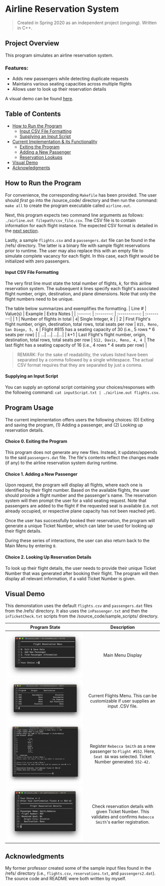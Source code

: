# Airline Reservation System
> Created in Spring 2020 as an independent project (ongoing). Written in C++.


## Project Overview
This program simulates an airline reservation system. 

### Features:
- Adds new passengers while detecting duplicate requests
- Maintains various seating capacities across multiple flights
- Allows user to look up their reservation details

A visual demo can be found [here](https://github.com/jschhie/airline-reserv/#visual-demo).


## Table of Contents
* [How to Run the Program](https://github.com/jschhie/airline-reserv/#how-to-run-the-program)
  * [Input CSV File Formatting](https://github.com/jschhie/airline-reserv/#input-csv-file-formatting)
  * [Supplying an Input Script](https://github.com/jschhie/airline-reserv/#supplying-an-input-script)
* [Current Implementation & its Functionality](https://github.com/jschhie/airline-reserv/#program-usage)
  * [Exiting the Program](https://github.com/jschhie/airline-reserv/#choice-0-exiting-the-program)
  * [Adding a New Passenger](https://github.com/jschhie/airline-reserv/#choice-1-adding-a-new-passenger)
  * [Reservation Lookups](https://github.com/jschhie/airline-reserv/#choice-2-looking-up-reservation-details)
* [Visual Demo](https://github.com/jschhie/airline-reserv/#visual-demo)
* [Acknowledgments](https://github.com/jschhie/airline-reserv/#acknowledgments)


## How to Run the Program  
For convenience, the corresponding ```Makefile``` has been provided. The user should *first* go into the /source_code/ directory and then run the command: ```make all``` to create the program executable called ```airline.out```.

Next, this program expects two command line arguments as follows: ```./airline.out filepath/csv_file.csv```. The CSV file is to contain information for each flight instance. The expected CSV format is detailed in the [next section](https://github.com/jschhie/airline-reserv/#input-csv-file-formatting).

Lastly, a sample ```flights.csv``` and a ```passengers.dat``` file can be found in the /refs/ directory. The latter is a binary file with sample flight reservations prior to runtime. The user may also replace this with an empty file to simulate complete vacancy for each flight. In this case, each flight would be initialized with zero passengers. 


#### Input CSV File Formatting
The very first line must state the total number of flights, *k*, for this airline reservation system. The subsequent *k* lines specify each flight's associated flight number, origin, destination, and plane dimensions. Note that only the flight numbers need to be unique. 

The table below summarizes and exemplifies the formatting.
| Line # | Value(s) | Example | Extra Notes |
| :------: | :--------: | :-----------: | :--------:|
| 1 | Number of flights in total |  ```4```| Single Integer, *k* |
| 2 | First Flight's flight number, origin, destination, total rows, total seats per row | ```815, Reno, San Diego, 5, 6``` | Flight #815 has a seating capacity of 30 (i.e., 5 rows * 6 seats per row) |
| ...| ...| ...|...|
| *k*+1 | Last Flight's flight number, origin, destination, total rows, total seats per row | ```512, Davis, Reno, 4, 4 ```| The last flight has a seating capacity of 16 (i.e., 4 rows * 4 seats per row) | 

> REMARK: For the sake of readability, the values listed have been separated by a comma followed by a single whitespace. The actual CSV format requires that they are separated by just a comma. 


#### Supplying an Input Script
You can supply an optional script containing your choices/responses with the following command: ```cat inputScript.txt | ./airline.out flights.csv```.


## Program Usage
The current implementation offers users the following choices: (0) Exiting and saving the program, (1) Adding a passenger, and (2) Looking up reservation details. 


#### Choice 0. Exiting the Program
This program does not generate any new files. Instead, it updates/appends to the said ```passengers.dat``` file. The file's contents reflect the changes made (if any) to the airline reservation system during runtime. 


#### Choice 1. Adding a New Passenger
Upon request, the program will display all flights, where each one is identified by their flight number. Based on the available flights, the user should provide a flight number and the passenger's name. The reservation system will then prompt the user for a valid seating request. Note that passengers are added to the flight if the requested seat is available (i.e. not already occupied, or respective plane capacity has not been reached yet). 

Once the user has successfully booked their reservation, the program will generate a unique Ticket Number, which can later be used for looking up their flight details. 

During these series of interactions, the user can also return back to the Main Menu by entering ```0```.


#### Choice 2. Looking Up Reservation Details
To look up their flight details, the user needs to provide their unique Ticket Number that was generated after booking their flight. The program will then display all relevant information, if a valid Ticket Number is given. 


## Visual Demo
This demonstation uses the default ```flights.csv``` and ```passengers.dat``` files from the /refs/ directory. 
It also uses the ```inPassenger.txt``` and then the ```inTicketCheck.txt``` scripts from the /source_code/sample_scripts/ directory.

| Program State | Description |
| ----- | :-----: |
| ![alt text](https://github.com/jschhie/Airline-Reservation-System/blob/master/demo/Show%20Menu.png?raw=true "Main Menu") | Main Menu Display |
| ![alt text](https://github.com/jschhie/Airline-Reservation-System/blob/master/demo/Current%20Flights%20Menu.png?raw=true "Flights Menu") | Current Flights Menu. This can be customizable if user supplies an input .CSV file. |
| ![alt text](https://github.com/jschhie/Airline-Reservation-System/blob/master/demo/Add%20Passenger.png?raw=true "Add Passenger") | Register ```Rebecca Smith``` as a new passenger to ```Flight #552```. Here, ```Seat 8A``` was selected. Ticket Number generated: ```552-42.``` | 
| ![alt text](https://github.com/jschhie/Airline-Reservation-System/blob/master/demo/Passenger%20Lookup.png?raw=true "Check Reservation Details") | Check reservation details with given Ticket Number. This validates and confirms ```Rebecca Smith```'s earlier registration. |


## Acknowledgments
My former professor created some of the sample input files found in the /refs/ directory (i.e., ```flights.csv```, ```reservations.txt```, and ```passengers2.dat```). The source code and README were both written by myself. 
